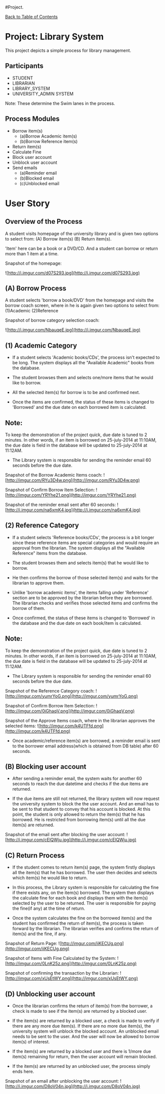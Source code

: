 #Project.

[Back to Table of Contents](Table_Of_Contents.md)

# Project: Library System #


This project depicts a simple process for library management.

## Participants ##

  * STUDENT
  * LIBRARIAN
  * LIBRARY\_SYSTEM
  * UNIVERSITY\_ADMIN SYSTEM

Note: These determine the Swim lanes in the process.



## Process Modules ##

  * Borrow item(s)
    * (a)Borrow Academic item(s)
    * (b)Borrow Reference item(s)
  * Return item(s)
  * Calculate Fine
  * Block user account
  * Unblock user account
  * Send emails
    * (a)Reminder email
    * (b)Blocked email
    * (c)Unblocked email



# User Story #

## Overview of the Process ##
A student visits homepage of the university library and is given two options to select from: (A) Borrow item(s)  (B) Return item(s).

'Item' here can be a book or a DVD/CD.
And a student can borrow or return more than 1 item at a time.

Snapshot of the homepage:

![http://i.imgur.com/d07S293.jpg](http://i.imgur.com/d07S293.jpg)


## (A) Borrow Process ##
A student selects 'borrow a book/DVD' from the homepage and visits the borrow coach screen, where in he is again given two options to select from: (1)Academic (2)Reference

Snapshot of borrow category selection coach:

![http://i.imgur.com/NbauqeE.jpg](http://i.imgur.com/NbauqeE.jpg)


## (1) Academic Category ##
  * If a student selects 'Academic books/CDs', the process isn't expected to be long.
The system displays all the "Available Academic" books from the database.

  * The student browses them and selects one/more items that he would like to borrow.

  * All the selected item(s) for borrow is to be and confirmed next.

  * Once the items are confirmed, the status of these items is changed to 'Borrowed' and the due date on each borrowed item is calculated.

## Note: ##
To keep the demonstration of the project quick, due date is tuned to 2 minutes.
In other words, if an item is borrowed on 25-july-2014 at 11:10AM, the due date is field in the database will be updated to 25-july-2014 at 11:12AM.

  * The Library system is responsible for sending the reminder email 60 seconds before the due date.

Snapshot of the Borrow Academic Items coach:
![http://imgur.com/RYu3D4w.png](http://imgur.com/RYu3D4w.png)


Snapshot of Confirm Borrow Item Selection:
![http://imgur.com/YRYhe21.png](http://imgur.com/YRYhe21.png)


Snapshot of the reminder email sent after 60 seconds:
![http://i.imgur.com/na6xmK4.jpg](http://i.imgur.com/na6xmK4.jpg)



## (2) Reference Category ##
  * If a student selects 'Reference books/CDs', the process is a bit longer since these reference items are special categories and would require an approval from the librarian.
The system displays all the "Available Reference" items from the database.

  * The student browses them and selects item(s) that he would like to borrow.

  * He then confirms the borrow of those selected item(s) and waits for the librarian to approve them.

  * Unlike 'borrow academic items', the items falling under 'Reference' section are to be approved by the librarian before they are borrowed.
The librarian checks and verifies those selected items and confirms the borrow of them.

  * Once confirmed, the status of these items is changed to 'Borrowed' in the database and the due date on each book/item is calculated.

## Note: ##
To keep the demonstration of the project quick, due date is tuned to 2 minutes.
In other words, if an item is borrowed on 25-july-2014 at 11:10AM, the due date is field in the database will be updated to 25-july-2014 at 11:12AM.

  * The Library system is responsible for sending the reminder email 60 seconds before the due date.

Snapshot of the Reference Category coach:
![http://imgur.com/yumrYoG.png](http://imgur.com/yumrYoG.png)

Snapshot of Confirm Borrow Item Selection:
![http://imgur.com/0iGhaqV.png](http://imgur.com/0iGhaqV.png)

Snapshot of the Approve Items coach, where in the librarian approves the selected items:
![http://imgur.com/k4UTFfd.png](http://imgur.com/k4UTFfd.png)


  * Once academic/reference item(s) are borrowed, a reminder email is sent to the borrower email address(which is obtained from DB table) after 60 seconds.



## (B) Blocking user account ##
  * After sending a reminder email, the system waits for another 60 seconds to reach the due datetime and checks if the due items are returned.

  * If the due items are still not returned, the library system will now request the university system to block the the user account. And an email has to be sent to that student to convey that his account is blocked.
At this point, the student is only allowed to return the item(s) that he has borrowed. He is restricted from borrowing item(s) until all the due item(s) are returned.

Snapshot of the email sent after blocking the user account:
![http://i.imgur.com/cElQWju.jpg](http://i.imgur.com/cElQWju.jpg)



## (C) Return Process ##
  * If the student comes to return item(s) page, the system firstly displays all the item(s) that he has borrowed.
The user then decides and selects which item(s) he would like to return.

  * In this process, the Library system is responsible for calculating the fine if there exists any, on the item(s) borrowed. The system then displays the calculate fine for each book and displays them with the item(s) selected by the user to be returned. The user is responsible for paying the fine(if any) at the time of return.

  * Once the system calculates the fine on the borrowed item(s) and the student has confirmed the return of item(s), the process is taken forward by the librarian. The librarian verifies and confirms the return of item(s) and the fine, if any.

Snapshot of Return Page:
![http://imgur.com/iiKECUg.png](http://imgur.com/iiKECUg.png)

Snapshot of Items with Fine Calculated by the System:
![http://imgur.com/0LnK25z.png](http://imgur.com/0LnK25z.png)

Snapshot of confirming the transaction by the Librarian:
![http://imgur.com/xUsEtWY.png](http://imgur.com/xUsEtWY.png)


## (D) Unblocking user account ##
  * Once the librarian confirms the return of item(s) from the borrower, a check is made to see if the item(s) are returned by a blocked user.

  * If the item(s) are returned by a blocked user, a check is made to verify if there are any more due item(s).
If there are no more due item(s), the university system will unblock the blocked account.
An unblocked email needs to be sent to the user. And the user will now be allowed to borrow item(s) of interest.

  * If the item(s) are returned by a blocked user and there is 1/more due item(s) remaining for return, then the user account will remain blocked.

  * If the item(s) are returned by an unblocked user, the process simply ends here.

Snapshot of an email after unblocking the user account:
![http://i.imgur.com/D8oV04n.jpg](http://i.imgur.com/D8oV04n.jpg)